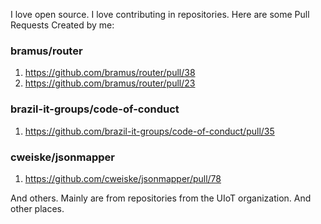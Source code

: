 I love open source. I love contributing in repositories. Here are some Pull Requests Created by me:

### bramus/router
1. https://github.com/bramus/router/pull/38
2. https://github.com/bramus/router/pull/23

### brazil-it-groups/code-of-conduct
1. https://github.com/brazil-it-groups/code-of-conduct/pull/35

### cweiske/jsonmapper
1. https://github.com/cweiske/jsonmapper/pull/78

And others. Mainly are from repositories from the UIoT organization. And other places.
